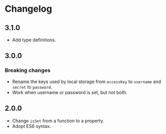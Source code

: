 # Changelog

## 3.1.0

- Add type definitions.

## 3.0.0

### Breaking changes

- Rename the keys used by local storage from `accessKey` to `username` and
  `secret` to `password`.
- Work when username or password is set, but not both.

## 2.0.0

- Change `isSet` from a function to a property.
- Adopt ES6 syntax.
